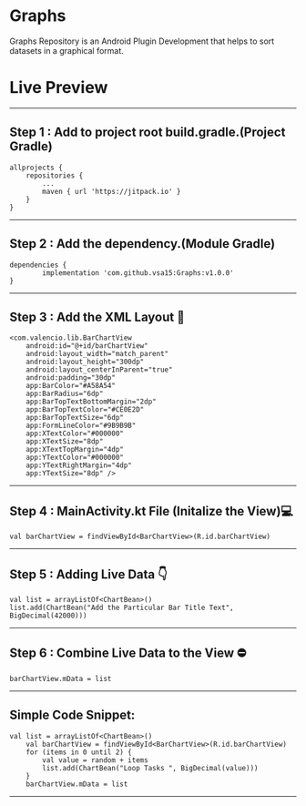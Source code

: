# Graphs
Graphs Repository is an Android Plugin Development that helps to sort datasets in a graphical format.

# Live Preview


----------
Step 1 : Add to project root build.gradle.(Project Gradle)
----------
	allprojects {
		repositories {
			...
			maven { url 'https://jitpack.io' }
		}
	}
----------
Step 2 : Add the dependency.(Module Gradle)
----------
	dependencies {
	        implementation 'com.github.vsa15:Graphs:v1.0.0'
	}

----------
Step 3 : Add the XML Layout :art:
----------
	<com.valencio.lib.BarChartView
        android:id="@+id/barChartView"
        android:layout_width="match_parent"
        android:layout_height="300dp"
        android:layout_centerInParent="true"
        android:padding="30dp"
        app:BarColor="#A58A54"
        app:BarRadius="6dp"
        app:BarTopTextBottomMargin="2dp"
        app:BarTopTextColor="#CE0E2D"
        app:BarTopTextSize="6dp"
        app:FormLineColor="#9B9B9B"
        app:XTextColor="#000000"
        app:XTextSize="8dp"
        app:XTextTopMargin="4dp"
        app:YTextColor="#000000"
        app:YTextRightMargin="4dp"
        app:YTextSize="8dp" />

----------
Step 4 : MainActivity.kt File (Initalize the View)💻 
----------
	val barChartView = findViewById<BarChartView>(R.id.barChartView)
        
----------
Step 5 :  Adding Live Data 👇
----------
	val list = arrayListOf<ChartBean>()
	list.add(ChartBean("Add the Particular Bar Title Text", BigDecimal(42000)))
----------
Step 6 : Combine Live Data to the View ⛔
----------
	barChartView.mData = list
----------
Simple Code Snippet: 
----------
	val list = arrayListOf<ChartBean>()
        val barChartView = findViewById<BarChartView>(R.id.barChartView)
        for (items in 0 until 2) {
            val value = random + items
            list.add(ChartBean("Loop Tasks ", BigDecimal(value)))
        }
        barChartView.mData = list
----------

